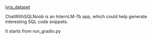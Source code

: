 

[lyra_dataset](https://github.com/liangqingyuan/lyra)

ChatWithSQLNoob is an InternLM-7b app, which could help generate interesting SQL code snippets.

It starts from run_gradio.py